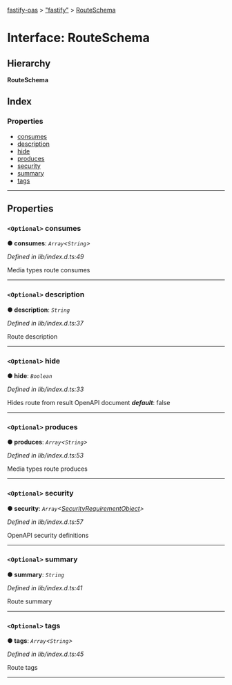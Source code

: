 [fastify-oas](../README.md) > ["fastify"](../modules/_fastify_.md) > [RouteSchema](../interfaces/_fastify_.routeschema.md)

# Interface: RouteSchema

## Hierarchy

**RouteSchema**

## Index

### Properties

* [consumes](_fastify_.routeschema.md#consumes)
* [description](_fastify_.routeschema.md#description)
* [hide](_fastify_.routeschema.md#hide)
* [produces](_fastify_.routeschema.md#produces)
* [security](_fastify_.routeschema.md#security)
* [summary](_fastify_.routeschema.md#summary)
* [tags](_fastify_.routeschema.md#tags)

---

## Properties

<a id="consumes"></a>

### `<Optional>` consumes

**● consumes**: *`Array`<`String`>*

*Defined in lib/index.d.ts:49*

Media types route consumes

___
<a id="description"></a>

### `<Optional>` description

**● description**: *`String`*

*Defined in lib/index.d.ts:37*

Route description

___
<a id="hide"></a>

### `<Optional>` hide

**● hide**: *`Boolean`*

*Defined in lib/index.d.ts:33*

Hides route from result OpenAPI document
*__default__*: false

___
<a id="produces"></a>

### `<Optional>` produces

**● produces**: *`Array`<`String`>*

*Defined in lib/index.d.ts:53*

Media types route produces

___
<a id="security"></a>

### `<Optional>` security

**● security**: *`Array`<[SecurityRequirementObject](securityrequirementobject.md)>*

*Defined in lib/index.d.ts:57*

OpenAPI security definitions

___
<a id="summary"></a>

### `<Optional>` summary

**● summary**: *`String`*

*Defined in lib/index.d.ts:41*

Route summary

___
<a id="tags"></a>

### `<Optional>` tags

**● tags**: *`Array`<`String`>*

*Defined in lib/index.d.ts:45*

Route tags

___

